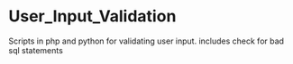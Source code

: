 # User_Input_Validation
Scripts in php and python for validating user input. includes check for bad sql statements
